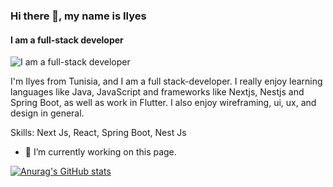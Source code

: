 ### Hi there 👋, my name is Ilyes
#### I am a full-stack developer
![I am a full-stack developer](https://media.licdn.com/dms/image/D4D16AQGG16AxPMagug/profile-displaybackgroundimage-shrink_350_1400/0/1719330300059?e=1724889600&v=beta&t=__9ZmKg7fy1_X2juCRRI27Tqkibvlipdb0dxxoain38)

I'm Ilyes from Tunisia, and I am a full stack-developer. I really enjoy learning languages like Java, JavaScript and frameworks like Nextjs, Nestjs and Spring Boot, as well as work in Flutter. I also enjoy wireframing, ui, ux, and design in general.

Skills: Next Js, React, Spring Boot, Nest Js

- 🔭 I’m currently working on this page. 

[![Anurag's GitHub stats](https://github-readme-stats.vercel.app/api?username=ilyesarous&show_icons=true&locale=en)](https://github.com/anuraghazra/github-readme-stats)
